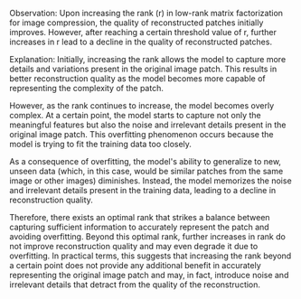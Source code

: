 Observation:
Upon increasing the rank (r) in low-rank matrix factorization for image compression, the quality of reconstructed patches initially improves. However, after reaching a certain threshold value of r, further increases in r lead to a decline in the quality of reconstructed patches.

Explanation:
Initially, increasing the rank allows the model to capture more details and variations present in the original image patch. This results in better reconstruction quality as the model becomes more capable of representing the complexity of the patch.

However, as the rank continues to increase, the model becomes overly complex. At a certain point, the model starts to capture not only the meaningful features but also the noise and irrelevant details present in the original image patch. This overfitting phenomenon occurs because the model is trying to fit the training data too closely.

As a consequence of overfitting, the model's ability to generalize to new, unseen data (which, in this case, would be similar patches from the same image or other images) diminishes. Instead, the model memorizes the noise and irrelevant details present in the training data, leading to a decline in reconstruction quality.

Therefore, there exists an optimal rank that strikes a balance between capturing sufficient information to accurately represent the patch and avoiding overfitting. Beyond this optimal rank, further increases in rank do not improve reconstruction quality and may even degrade it due to overfitting. In practical terms, this suggests that increasing the rank beyond a certain point does not provide any additional benefit in accurately representing the original image patch and may, in fact, introduce noise and irrelevant details that detract from the quality of the reconstruction.